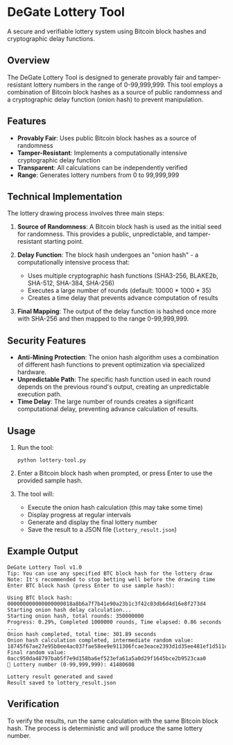 # DeGate Lottery Tool

A secure and verifiable lottery system using Bitcoin block hashes and cryptographic delay functions.

## Overview

The DeGate Lottery Tool is designed to generate provably fair and tamper-resistant lottery numbers in the range of 0-99,999,999. This tool employs a combination of Bitcoin block hashes as a source of public randomness and a cryptographic delay function (onion hash) to prevent manipulation.

## Features

- **Provably Fair**: Uses public Bitcoin block hashes as a source of randomness
- **Tamper-Resistant**: Implements a computationally intensive cryptographic delay function
- **Transparent**: All calculations can be independently verified
- **Range**: Generates lottery numbers from 0 to 99,999,999

## Technical Implementation

The lottery drawing process involves three main steps:

1. **Source of Randomness**: A Bitcoin block hash is used as the initial seed for randomness. This provides a public, unpredictable, and tamper-resistant starting point.

2. **Delay Function**: The block hash undergoes an "onion hash" - a computationally intensive process that:
   - Uses multiple cryptographic hash functions (SHA3-256, BLAKE2b, SHA-512, SHA-384, SHA-256)
   - Executes a large number of rounds (default: 10000 * 1000 * 35)
   - Creates a time delay that prevents advance computation of results

3. **Final Mapping**: The output of the delay function is hashed once more with SHA-256 and then mapped to the range 0-99,999,999.

## Security Features

- **Anti-Mining Protection**: The onion hash algorithm uses a combination of different hash functions to prevent optimization via specialized hardware.
- **Unpredictable Path**: The specific hash function used in each round depends on the previous round's output, creating an unpredictable execution path.
- **Time Delay**: The large number of rounds creates a significant computational delay, preventing advance calculation of results.

## Usage

1. Run the tool:
   ```
   python lottery-tool.py
   ```

2. Enter a Bitcoin block hash when prompted, or press Enter to use the provided sample hash.

3. The tool will:
   - Execute the onion hash calculation (this may take some time)
   - Display progress at regular intervals
   - Generate and display the final lottery number
   - Save the result to a JSON file (`lottery_result.json`)



## Example Output

```
DeGate Lottery Tool v1.0
Tip: You can use any specified BTC block hash for the lottery draw
Note: It's recommended to stop betting well before the drawing time
Enter BTC block hash (press Enter to use sample hash): 

Using BTC block hash: 000000000000000000018a8b6a7f7b41e90a23b1c3f42c03db6d4d16e8f273d4
Starting onion hash delay calculation...
Starting onion hash, total rounds: 350000000
Progress: 0.29%, Completed 1000000 rounds, Time elapsed: 0.86 seconds
...
Onion hash completed, total time: 301.89 seconds
Onion hash calculation completed, intermediate random value: 18745f67ae27e95b8ee4ac037fae58ee9e911306fcae3eace2393d1d35ee481ef1d511e9502e03f12e9c4656c845bd9d665514d9267ebf7c3d111087305a4349
Final random value: 0acc950da48797bab5f7e9d158ba6ef523efa61a5a0d29f1645bce2b9523caa0
🎯 Lottery number (0-99,999,999): 41480608

Lottery result generated and saved
Result saved to lottery_result.json
```

## Verification

To verify the results, run the same calculation with the same Bitcoin block hash. The process is deterministic and will produce the same lottery number. 
